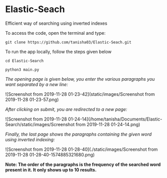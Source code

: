 # Elastic-Seach
Efficient way of searching using inverted indexes



To access the code, open the terminal and type:

`git clone https://github.com/tanisha03/Elastic-Seach.git`



To run the app locally, follow the steps given below

`cd Elastic-Search`

`python3 main.py`



*The opening page is given below, you enter the various paragraphs you want separated by a new line:*

![Screenshot from 2019-11-28 01-23-42](static/images/Screenshot from 2019-11-28 01-23-57.png)

*After clicking on submit, you are redirected to a new page:*

![Screenshot from 2019-11-28 01-24-14](/home/tanisha/Documents/Elastic-Search/static/images/Screenshot from 2019-11-28 01-24-14.png)

*Finally, the last page shows the paragraphs containing the given word using inverted indexing:*

![Screenshot from 2019-11-28 01-28-40](./static/images/Screenshot from 2019-11-28 01-28-40-1574885321680.png)

**Note: The order of the paragraphs is the frequency of the searched word present in it. It only shows up to 10 results.**



